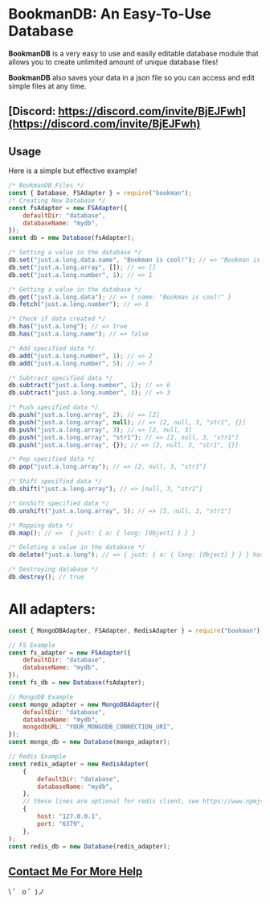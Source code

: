 # BookmanDB: An Easy-To-Use Database

<p><b>BookmanDB</b> is a very easy to use and easily editable database module that allows you to create unlimited amount of unique database files!</p>
<p><b>BookmanDB</b> also saves your data in a json file so you can access and edit simple files at any time.</p>

## <b>[Discord: https://discord.com/invite/BjEJFwh](https://discord.com/invite/BjEJFwh)</b>

## Usage

<p>Here is a simple but effective example!</p>

```js
/* BookmanDB Files */
const { Database, FSAdapter } = require("bookman");
/* Creating New Database */
const fsAdapter = new FSAdapter({
	defaultDir: "database",
	databaseName: "mydb",
});
const db = new Database(fsAdapter);

/* Setting a value in the database */
db.set("just.a.long.data.name", "Bookman is cool!"); // => "Bookman is cool!"
db.set("just.a.long.array", []); // => []
db.set("just.a.long.number", 1); // => 1

/* Getting a value in the database */
db.get("just.a.long.data"); // => { name: "Bookman is cool!" }
db.fetch("just.a.long.number"); // => 1

/* Check if data created */
db.has("just.a.long"); // => true
db.has("just.a.long.name"); // => false

/* Add specified data */
db.add("just.a.long.number", 1); // => 2
db.add("just.a.long.number", 5); // => 7

/* Subtract specified data */
db.subtract("just.a.long.number", 1); // => 6
db.subtract("just.a.long.number", 3); // => 3

/* Push specified data */
db.push("just.a.long.array", 2); // => [2]
db.push("just.a.long.array", null); // => [2, null, 3, "str1", {}]
db.push("just.a.long.array", 3); // => [2, null, 3]
db.push("just.a.long.array", "str1"); // => [2, null, 3, "str1"]
db.push("just.a.long.array", {}); // => [2, null, 3, "str1", {}]

/* Pop specified data */
db.pop("just.a.long.array"); // => [2, null, 3, "str1"]

/* Shift specified data */
db.shift("just.a.long.array"); // => [null, 3, "str1"]

/* Unshift specified data */
db.unshift("just.a.long.array", 5); // => [5, null, 3, "str1"]

/* Mapping data */
db.map(); // =>  { just: { a: { long: [Object] } } }

/* Deleting a value in the database */
db.delete("just.a.long"); // => { just: { a: { long: [Object] } } } has been deleted

/* Destroying database */
db.destroy(); // true
```

# All adapters:

```js
const { MongoDBAdapter, FSAdapter, RedisAdapter } = require("bookman");

// FS Example
const fs_adapter = new FSAdapter({
	defaultDir: "database",
	databaseName: "mydb",
});
const fs_db = new Database(fsAdapter);

// MongoDB Example
const mongo_adapter = new MongoDBAdapter({
	defaultDir: "database",
	databaseName: "mydb",
	mongodbURL: "YOUR_MONGODB_CONNECTION_URI",
});
const mongo_db = new Database(mongo_adapter);

// Redis Example
const redis_adapter = new RedisAdapter(
	{
		defaultDir: "database",
		databaseName: "mydb",
	},
	// these lines are optional for redis client, see https://www.npmjs.com/package/redis#rediscreateclient
	{
		host: "127.0.0.1",
		port: "6379",
	},
);
const redis_db = new Database(redis_adapter);
```

## [Contact Me For More Help](https://barbarbar338.fly.dev/#contact)

\ ゜ o ゜)ノ
